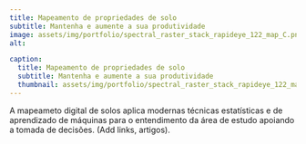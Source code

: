 ```yaml
---
title: Mapeamento de propriedades de solo
subtitle: Mantenha e aumente a sua produtividade
image: assets/img/portfolio/spectral_raster_stack_rapideye_122_map_C.png
alt: 

caption:
  title: Mapeamento de propriedades de solo
  subtitle: Mantenha e aumente a sua produtividade
  thumbnail: assets/img/portfolio/spectral_raster_stack_rapideye_122_map_C.png
---
```

A mapeameto digital de solos aplica modernas técnicas estatísticas e de aprendizado de máquinas para o entendimento da área de estudo apoiando a tomada de decisões. (Add links, artigos). 
